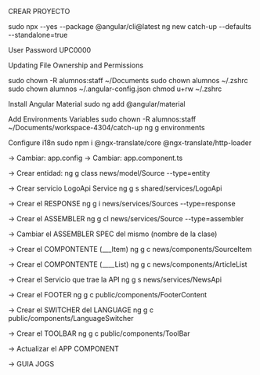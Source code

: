 CREAR PROYECTO

sudo npx --yes --package @angular/cli@latest ng new catch-up --defaults --standalone=true

User Password
UPC0000

Updating File Ownership and Permissions

sudo chown -R alumnos:staff ~/Documents
sudo chown alumnos ~/.zshrc
sudo chown alumnos ~/.angular-config.json
chmod u+rw ~/.zshrc


Install Angular Material
sudo ng add @angular/material

Add Environments Variables
sudo chown -R alumnos:staff ~/Documents/workspace-4304/catch-up
ng g environments

Configure i18n
sudo npm i @ngx-translate/core @ngx-translate/http-loader

-> Cambiar: app.config
-> Cambiar: app.component.ts

-> Crear entidad:
ng g class news/model/Source --type=entity

-> Crear servicio LogoApi Service
ng g s shared/services/LogoApi


-> Crear el RESPONSE
ng g i news/services/Sources --type=response

-> Crear el ASSEMBLER
ng g cl news/services/Source --type=assembler

-> Cambiar el ASSEMBLER SPEC del mismo (nombre de la clase)

-> Crear el COMPONTENTE (___Item)
ng g c news/components/SourceItem

-> Crear el COMPONTENTE (____List)
ng g c news/components/ArticleList

-> Crear el Servicio que trae la API
ng g s news/services/NewsApi

-> Crear el FOOTER
ng g c public/components/FooterContent

-> Crear el SWITCHER del LANGUAGE
ng g c public/components/LanguageSwitcher

-> Crear el TOOLBAR
ng g c public/components/ToolBar

-> Actualizar el APP COMPONENT

-> GUIA JOGS
